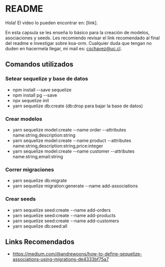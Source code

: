 # README

Hola! El video lo pueden encontrar en: [link].

En esta capsula se les enseña lo básico para la creación de modelos, asociaciones y seeds. Les recomiendo revisar el link recomendado al final del readme e investigar sobre koa-orm. Cualquier duda que tengan no duden en hacermela llegar, mi mail es: cschavez@uc.cl.


## Comandos utilizados

### Setear sequelize y base de datos
- npm install --save sequelize
- npm install pg --save
- npx sequelize init
- yarn sequelize db:create (db:drop para bajar la base de datos)

### Crear modelos
- yarn sequelize model:create --name order --attributes name:string,description:string 
- yarn sequelize model:create --name product --attributes name:string,description:string,price:integer
- yarn sequelize model:create --name customer --attributes name:string,email:string

### Correr migraciones
- yarn sequelize db:migrate
- yarn sequelize migration:generate --name add-associations


### Crear seeds
- yarn sequelize seed:create --name add-orders
- yarn sequelize seed:create --name add-products
- yarn sequelize seed:create --name add-customers
- yarn sequelize db:seed:all

## Links Recomendados
- https://medium.com/@andrewoons/how-to-define-sequelize-associations-using-migrations-de4333bf75a7
